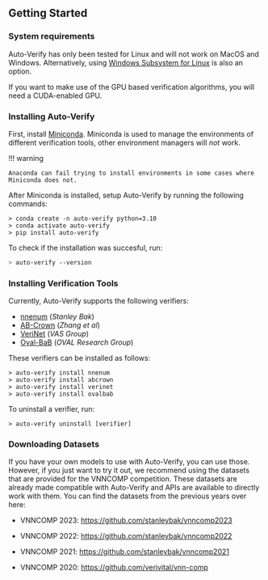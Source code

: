 ## Getting Started

### System requirements

Auto-Verify has only been tested for Linux and will not work on MacOS and Windows. Alternatively, using [Windows Subsystem for Linux](https://learn.microsoft.com/nl-nl/windows/wsl/about) is also an option.

If you want to make use of the GPU based verification algorithms, you will need a CUDA-enabled GPU.

### Installing Auto-Verify

First, install [Miniconda](https://docs.conda.io/projects/miniconda/en/latest/). Miniconda is used to manage the environments of different verification tools, other environment managers will _not_ work.

!!! warning

    Anaconda can fail trying to install environments in some cases where Miniconda does not.

After Miniconda is installed, setup Auto-Verify by running the following commands:

```
> conda create -n auto-verify python=3.10
> conda activate auto-verify
> pip install auto-verify
```

To check if the installation was succesful, run:

```bash
> auto-verify --version
```

### Installing Verification Tools

Currently, Auto-Verify supports the following verifiers:

- [nnenum](https://github.com/stanleybak/nnenum) (_Stanley Bak_)
- [AB-Crown](https://github.com/Verified-Intelligence/alpha-beta-CROWN) (_Zhang et al_)
- [VeriNet](https://github.com/vas-group-imperial/VeriNet) (_VAS Group_)
- [Oval-BaB](https://github.com/oval-group/oval-bab) (_OVAL Research Group_)

These verifiers can be installed as follows:

```
> auto-verify install nnenum
> auto-verify install abcrown
> auto-verify install verinet
> auto-verify install ovalbab
```

To uninstall a verifier, run:

```
> auto-verify uninstall [verifier]
```

### Downloading Datasets

If you have your own models to use with Auto-Verify, you can use those. However, if you just want to try it out, we recommend using the datasets that are provided for the VNNCOMP competition. These datasets are already made compatible with Auto-Verify and APIs are available to directly work with them. You can find the datasets from the previous years over here:

- VNNCOMP 2023: https://github.com/stanleybak/vnncomp2023

- VNNCOMP 2022: https://github.com/stanleybak/vnncomp2022

- VNNCOMP 2021: https://github.com/stanleybak/vnncomp2021

- VNNCOMP 2020: https://github.com/verivital/vnn-comp
